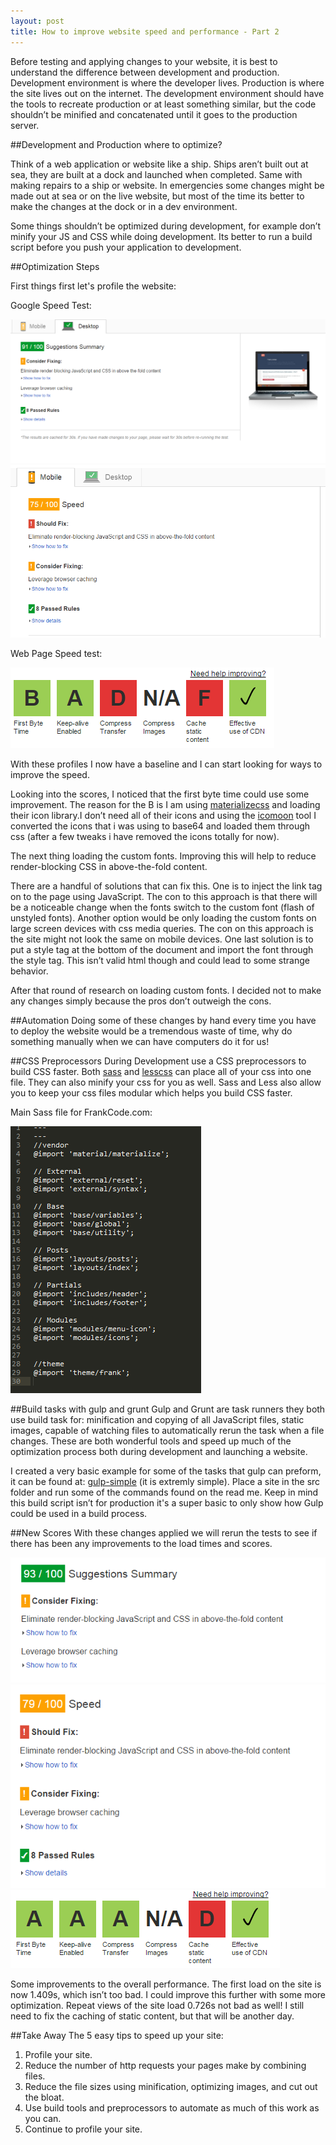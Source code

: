 ```yaml
---
layout: post
title: How to improve website speed and performance - Part 2
---
```



Before testing and applying changes to your website, it is best to understand the difference between development and production. Development environment is where the developer lives. Production is where the site lives out on the internet. The development environment should have the tools to recreate production or at least something similar, but the code shouldn’t be minified and concatenated until it goes to the production server.

##Development and Production where to optimize?

Think of a web application or website like a ship. Ships aren’t built out at sea, they are built at a dock and launched when completed. Same with making repairs to a ship or website. In emergencies some changes might be made out at sea or on the live website, but most of the time its better to make the changes at the dock or in a dev environment.

Some things shouldn’t be optimized during development, for example don’t minify your JS and CSS while doing development. Its better to run a build script before you push your application to development.

##Optimization Steps

First things first let's profile the website:

Google Speed Test:
<div class="row">
  <img class="fc-center-img" src="/img/frankcode-before-desk.png" alt="Frank Code before desktop">
</div>
<div class="row">
  <img class="fc-center-img" src="/img/frankcode-before-mobile.png" alt="Frank Code before mobile">
</div>

Web Page Speed test:

<div class="row">
  <img class="fc-center-img" src="/img/frankcode-speed-before.png" alt="Don't worry webpage speed test - i got this.">
</div>

With these profiles I now have a baseline and I can start looking for ways to improve the speed.

Looking into the scores, I noticed that the first byte time could use some improvement. The reason for the B is I am using [materializecss](http://materializecss.com/) and loading their icon library.I don’t need all of their icons and using the [icomoon]( https://icomoon.io/app/#/select) tool I converted the icons that i was using to base64 and loaded them through css (after a few tweaks i have removed the icons totally for now).

The next thing loading the custom fonts. Improving this will help to reduce render-blocking CSS in above-the-fold content.

There are a handful of solutions that can fix this. One is to inject the link tag on to the page using JavaScript. The con to this approach is that there will be a noticeable change when the fonts switch to the custom font (flash of unstyled fonts). Another option would be only loading the custom fonts on large screen devices with css media queries. The con on this approach is the site might not look the same on mobile devices. One last solution is to put a style tag at the bottom of the document and import the font through the style tag. This isn’t valid html though and could lead to some strange behavior.

After that round of research on loading custom fonts. I decided not to make any changes simply because the pros don’t outweigh the cons.

##Automation
Doing some of these changes by hand every time you have to deploy the website would be a tremendous waste of time, why do something manually when we can have computers do it for us!

##CSS Preprocessors
During Development use a CSS preprocessors to build CSS faster. Both [sass](http://sass-lang.com) and [lesscss](http://lesscss.org/) can place all of your css into one file. They can also minify your css for you as well. Sass and Less also allow you to keep your css files modular which helps you build CSS faster.

Main Sass file for FrankCode.com:
<div class="row">
  <img class="fc-center-img" src="/img/frankcode-sass-example.png" alt="Frankcode Sass.">
</div>

##Build tasks with gulp and grunt
Gulp and Grunt are task runners they both use build task for: minification and copying of all JavaScript files, static images, capable of watching files to automatically rerun the task when a file changes. These are both wonderful tools and speed up much of the optimization process both during development and launching a website.

I created a very basic example for some of the tasks that gulp can preform, it can be found at: [gulp-simple](https://github.com/flinehan/gulp-simple) (it is extremly simple). Place a site in the src folder and run some of the commands found on the read me. Keep in mind this build script isn’t for production it's a super basic to only show how Gulp could be used in a build process.

##New Scores
With these changes applied we will rerun the tests to see if there has been any improvements to the load times and scores.

<div class="row">
  <img class="fc-center-img" src="/img/frankcode-after-desk.png" alt="Frankcode desktop after.">
</div>

<div class="row">
  <img class="fc-center-img" src="/img/frankcode-after-mobile.png" alt="Frankcode mobile after.">
</div>

<div class="row">
  <img class="fc-center-img" src="/img/frankcode-speed-after.png" alt="Awww yeah, all A's kind of...">
</div>

Some improvements to the overall performance. The first load on the site is now 1.409s, which isn’t too bad. I could improve this further with some more optimization. Repeat views of the site load 0.726s not bad as well! I still need to fix the caching of static content, but that will be another day.

##Take Away
The 5 easy tips to speed up your site:

<ol>
  <li>Profile your site.</li>
  <li>Reduce the number of http requests your pages make by combining files.</li>
  <li>Reduce the file sizes using minification, optimizing images, and cut out the bloat.</li>
  <li>Use build tools and preprocessors to automate as much of this work as you can.</li>
  <li>Continue to profile your site.</li>
</ol>






